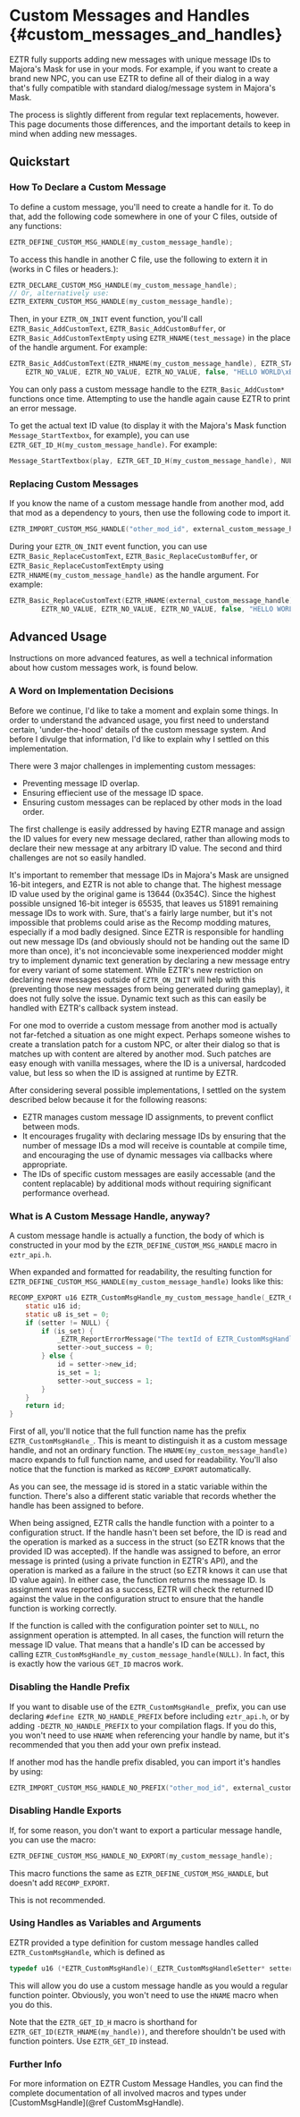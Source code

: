 # Custom Messages and Handles {#custom_messages_and_handles}

EZTR fully supports adding new messages with unique message IDs to Majora's Mask for use in your mods. For example, if you want to create a
brand new NPC, you can use EZTR to define all of their dialog in a way that's fully compatible with standard dialog/message system in Majora's Mask.

The process is slightly different from regular text replacements, however. This page documents those differences, and the important details to
keep in mind when adding new messages.

## Quickstart

### How To Declare a Custom Message

To define a custom message, you'll need to create a handle for it. To do that, add the following code somewhere in one of your C files, outside of any functions:

```C
EZTR_DEFINE_CUSTOM_MSG_HANDLE(my_custom_message_handle);
```

To access this handle in another C file, use the following to extern it in (works in C files or headers.):

```C
EZTR_DECLARE_CUSTOM_MSG_HANDLE(my_custom_message_handle);
// Or, alternatively use:
EZTR_EXTERN_CUSTOM_MSG_HANDLE(my_custom_message_handle);
```

Then, in your `EZTR_ON_INIT` event function, you'll call `EZTR_Basic_AddCustomText`, `EZTR_Basic_AddCustomBuffer`, or `EZTR_Basic_AddCustomTextEmpty` using
`EZTR_HNAME(test_message)` in the place of the handle argument. For example:

```C
EZTR_Basic_AddCustomText(EZTR_HNAME(my_custom_message_handle), EZTR_STANDARD_TEXT_BOX_I, 0, EZTR_ICON_NO_ICON, 
    EZTR_NO_VALUE, EZTR_NO_VALUE, EZTR_NO_VALUE, false, "HELLO WORLD\xBF", NULL);
```

You can only pass a custom message handle to the `EZTR_Basic_AddCustom*` functions once time. Attempting to use the handle again cause EZTR to print an error message.

To get the actual text ID value (to display it with the Majora's Mask function `Message_StartTextbox`, for example), you can use `EZTR_GET_ID_H(my_custom_message_handle)`. For example:

```C
Message_StartTextbox(play, EZTR_GET_ID_H(my_custom_message_handle), NULL);
```

### Replacing Custom Messages

If you know the name of a custom message handle from another mod, add that mod as a dependency to yours, then use the following code to import it.

```C
EZTR_IMPORT_CUSTOM_MSG_HANDLE("other_mod_id", external_custom_message_handle)
```

During your `EZTR_ON_INIT` event function, you can use `EZTR_Basic_ReplaceCustomText`, `EZTR_Basic_ReplaceCustomBuffer`, or `EZTR_Basic_ReplaceCustomTextEmpty` using `EZTR_HNAME(my_custom_message_handle)` as the handle argument. For example:

```C
EZTR_Basic_ReplaceCustomText(EZTR_HNAME(external_custom_message_handle), EZTR_STANDARD_TEXT_BOX_I, 0, EZTR_ICON_NO_ICON, 
        EZTR_NO_VALUE, EZTR_NO_VALUE, EZTR_NO_VALUE, false, "HELLO WORLD AGAIN!!\xBF", NULL);
```

## Advanced Usage

Instructions on more advanced features, as well a technical information about how custom messages work, is found below.

### A Word on Implementation Decisions

Before we continue, I'd like to take a moment and explain some things. In order to understand the advanced usage, you first need to understand certain, 'under-the-hood' details of the custom message system. And before I divulge that information, I'd like to explain why I settled on this implementation.

There were 3 major challenges in implementing custom messages:

* Preventing message ID overlap.
* Ensuring effiecient use of the message ID space.
* Ensuring custom messages can be replaced by other mods in the load order.

The first challenge is easily addressed by having EZTR manage and assign the ID values for every new message declared, rather than allowing mods to
declare their new message at any arbitrary ID value. The second and third challenges are not so easily handled.

It's important to remember that message IDs in Majora's Mask are unsigned 16-bit integers, and EZTR is not able to change that. The highest message ID
value used by the original game is 13644 (0x354C). Since the highest possible unsigned 16-bit integer is 65535, that leaves us 51891 remaining message
IDs to work with. Sure, that's a fairly large number, but it's not impossible that problems could arise as the Recomp modding matures, especially if
a mod badly designed. Since EZTR is responsible for handling out new message IDs (and obviously should not be handing out the same ID more than once),
it's not inconcievable some inexperienced modder might try to implement dynamic text generation by declaring a new message entry for every variant of
some statement. While EZTR's new restriction on declaring new messages outside of `EZTR_ON_INIT` will help with this (preventing those new messages from
being generated during gameplay), it does not fully solve the issue. Dynamic text such as this can easily be handled with EZTR's callback system instead.

For one mod to override a custom message from another mod is actually not far-fetched a situation as one might expect. Perhaps someone wishes to create
a translation patch for a custom NPC, or alter their dialog so that is matches up with content are altered by another mod. Such patches are easy enough
with vanilla messages, where the ID is a universal, hardcoded value, but less so when the ID is assigned at runtime by EZTR.

After considering several possible implementations, I settled on the system described below because it for the following reasons:

* EZTR manages custom message ID assignments, to prevent conflict between mods.
* It encourages frugality with declaring message IDs by ensuring that the number of message IDs a mod will receive is countable at compile time, and encouraging the use of dynamic messages via callbacks where appropriate.
* The IDs of specific custom messages are easily accessable (and the content replacable) by additional mods without requiring significant performance overhead.

### What is A Custom Message Handle, anyway?

A custom message handle is actually a function, the body of which is constructed in your mod by the `EZTR_DEFINE_CUSTOM_MSG_HANDLE` macro in `eztr_api.h`.

When expanded and formatted for readability, the resulting function for `EZTR_DEFINE_CUSTOM_MSG_HANDLE(my_custom_message_handle)` looks like this:

```C
RECOMP_EXPORT u16 EZTR_CustomMsgHandle_my_custom_message_handle(_EZTR_CustomMsgHandleSetter* setter) {
    static u16 id;
    static u8 is_set = 0;
    if (setter != NULL) {
        if (is_set) {
            _EZTR_ReportErrorMessage("The textId of EZTR_CustomMsgHandle 'my_custom_message_handle' has already been set and will not be updated.");
            setter->out_success = 0;
        } else { 
            id = setter->new_id;
            is_set = 1;
            setter->out_success = 1;
        }
    } 
    return id; 
}
```

First of all, you'll notice that the full function name has the prefix `EZTR_CustomMsgHandle_`. This is meant to distinguish it as a custom message handle, and not an ordinary function. The `HNAME(my_custom_message_handle)` macro expands to full function name, and used for readability. You'll also notice that the function is marked as `RECOMP_EXPORT` automatically.

As you can see, the message id is stored in a static variable within the function. There's also a different static variable that records whether the handle has been assigned to before.

When being assigned, EZTR calls the handle function with a pointer to a configuration struct. If the handle hasn't been set before, the ID is read and the operation is marked as a success in the struct (so EZTR knows that the provided ID was accepted). If the handle was assigned to before, an error message is printed (using a private function in EZTR's API), and the operation is marked as a failure in the struct (so EZTR knows it can use that ID value again). In either case, the function returns the message ID. Is assignment was reported as a success, EZTR will check the returned ID against the value in the configuration struct to ensure that the handle function is working correctly.

If the function is called with the configuration pointer set to `NULL`, no assignment operation is attempted. In all cases, the function will return the message ID value. That means that a handle's ID can be accessed by calling `EZTR_CustomMsgHandle_my_custom_message_handle(NULL)`. In fact, this is exactly
how the various `GET_ID` macros work.

### Disabling the Handle Prefix

If you want to disable use of the `EZTR_CustomMsgHandle_` prefix, you can use declaring `#define EZTR_NO_HANDLE_PREFIX` before including `eztr_api.h`,
or by adding `-DEZTR_NO_HANDLE_PREFIX` to your compilation flags. If you do this, you won't need to use `HNAME` when referencing your handle by name, but
it's recommended that you then add your own prefix instead.

If another mod has the handle prefix disabled, you can import it's handles by using:

```C
EZTR_IMPORT_CUSTOM_MSG_HANDLE_NO_PREFIX("other_mod_id", external_custom_message_handle);
```

### Disabling Handle Exports

If, for some reason, you don't want to export a particular message handle, you can use the macro:

```C
EZTR_DEFINE_CUSTOM_MSG_HANDLE_NO_EXPORT(my_custom_message_handle);
```

This macro functions the same as `EZTR_DEFINE_CUSTOM_MSG_HANDLE`, but doesn't add `RECOMP_EXPORT`.

This is not recommended.

### Using Handles as Variables and Arguments

EZTR provided a type definition for custom message handles called `EZTR_CustomMsgHandle`, which is defined as

```C
typedef u16 (*EZTR_CustomMsgHandle)(_EZTR_CustomMsgHandleSetter* setter);
```

This will allow you do use a custom message handle as you would a regular function pointer. Obviously, you won't need to use the `HNAME` macro
when you do this.

Note that the `EZTR_GET_ID_H` macro is shorthand for `EZTR_GET_ID(EZTR_HNAME(my_handle))`, and therefore shouldn't be used with function pointers.
Use `EZTR_GET_ID` instead.

### Further Info

For more information on EZTR Custom Message Handles, you can find the complete documentation of all involved macros and types under [CustomMsgHandle](@ref CustomMsgHandle).
